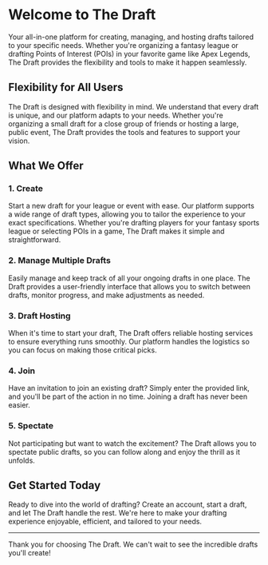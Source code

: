 # Welcome to The Draft

Your all-in-one platform for creating, managing, and hosting drafts tailored to your specific needs. Whether you're organizing a fantasy league or drafting Points of Interest (POIs) in your favorite game like Apex Legends, The Draft provides the flexibility and tools to make it happen seamlessly.

## Flexibility for All Users

The Draft is designed with flexibility in mind. We understand that every draft is unique, and our platform adapts to your needs. Whether you're organizing a small draft for a close group of friends or hosting a large, public event, The Draft provides the tools and features to support your vision.

## What We Offer

### 1. Create

Start a new draft for your league or event with ease. Our platform supports a wide range of draft types, allowing you to tailor the experience to your exact specifications. Whether you're drafting players for your fantasy sports league or selecting POIs in a game, The Draft makes it simple and straightforward.

### 2. Manage Multiple Drafts

Easily manage and keep track of all your ongoing drafts in one place. The Draft provides a user-friendly interface that allows you to switch between drafts, monitor progress, and make adjustments as needed.

### 3. Draft Hosting

When it's time to start your draft, The Draft offers reliable hosting services to ensure everything runs smoothly. Our platform handles the logistics so you can focus on making those critical picks.

### 4. Join

Have an invitation to join an existing draft? Simply enter the provided link, and you'll be part of the action in no time. Joining a draft has never been easier.

### 5. Spectate

Not participating but want to watch the excitement? The Draft allows you to spectate public drafts, so you can follow along and enjoy the thrill as it unfolds.

## Get Started Today

Ready to dive into the world of drafting? Create an account, start a draft, and let The Draft handle the rest. We're here to make your drafting experience enjoyable, efficient, and tailored to your needs.

---

Thank you for choosing The Draft. We can't wait to see the incredible drafts you'll create!
